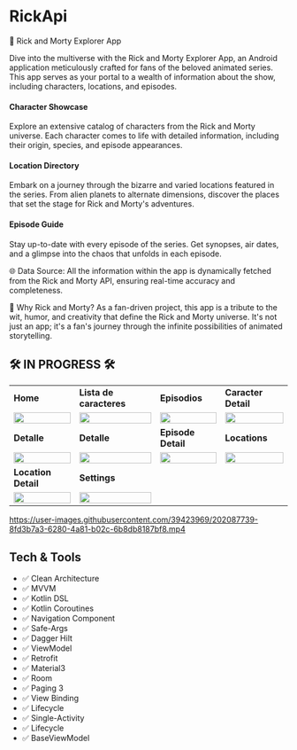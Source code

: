 # RickApi

🚀 Rick and Morty Explorer App

Dive into the multiverse with the Rick and Morty Explorer App, an Android application meticulously crafted for fans of the beloved animated series. This app serves as your portal to a wealth of information about the show, including characters, locations, and episodes.


  #### Character Showcase 
  Explore an extensive catalog of characters from the Rick and Morty universe. Each character comes to life with detailed information, including their origin, species, and episode appearances.

  #### Location Directory
  Embark on a journey through the bizarre and varied locations featured in the series. From alien planets to alternate dimensions, discover the places that set the stage for Rick and Morty's adventures.

  #### Episode Guide
  Stay up-to-date with every episode of the series. Get synopses, air dates, and a glimpse into the chaos that unfolds in each episode.

🌐 Data Source:
All the information within the app is dynamically fetched from the Rick and Morty API, ensuring real-time accuracy and completeness.


🌌 Why Rick and Morty?
As a fan-driven project, this app is a tribute to the wit, humor, and creativity that define the Rick and Morty universe. It's not just an app; it's a fan's journey through the infinite possibilities of animated storytelling.


##  🛠 IN PROGRESS 🛠


<table>
  <tr>
    <td><strong>Home</strong></td>
    <td><strong>Lista de caracteres</strong></td>
    <td><strong>Episodios</strong></td>
    <td><strong>Caracter Detail</strong></td>
  </tr>
  <tr>
    <td><img src="https://github.com/Orlandroid/images_for_repos/blob/main/rick/home.png" width="100%"></td>
    <td><img src="https://github.com/Orlandroid/images_for_repos/blob/main/rick/caracteres.jpg" width="100%"></td>
    <td><img src="https://github.com/Orlandroid/images_for_repos/blob/main/rick/episodes.png" width="100%"></td>
    <td><img src="https://github.com/Orlandroid/images_for_repos/blob/main/rick/detalle.png" width="100%"></td> 
  </tr>
  
  
  <tr>
    <td><strong>Detalle</strong></td>
    <td><strong>Detalle</strong></td>
    <td><strong>Episode Detail</strong></td>
    <td><strong>Locations</strong></td>
  </tr>
  <tr>
    <td><img src="https://github.com/Orlandroid/images_for_repos/blob/main/rick/detalle_2.png" width="100%"></td>
    <td><img src="https://github.com/Orlandroid/images_for_repos/blob/main/rick/detalle_3.png" width="100%"></td>
    <td><img src="https://github.com/Orlandroid/images_for_repos/blob/main/rick/episode_detail.png" width="100%"></td>
    <td><img src="https://github.com/Orlandroid/images_for_repos/blob/main/rick/locations.png" width="100%"></td> 
  </tr>
   <tr>
    <td><strong>Location Detail</strong></td>
    <td><strong>Settings</strong></td>
  </tr>
  <tr>
    <td><img src="https://github.com/Orlandroid/images_for_repos/blob/main/rick/location_detail.jpg" width="100%"></td>
    <td><img src="https://github.com/Orlandroid/images_for_repos/blob/main/rick/settings.jpg" width="100%"></td>
  </tr>
  
</table>



https://user-images.githubusercontent.com/39423969/202087739-8fd3b7a3-6280-4a81-b02c-6b8db8187bf8.mp4

## Tech &amp; Tools
* ✅ Clean Architecture
* ✅ MVVM
* ✅ Kotlin DSL
* ✅ Kotlin Coroutines
* ✅ Navigation Component
* ✅ Safe-Args
* ✅ Dagger Hilt
* ✅ ViewModel
* ✅ Retrofit
* ✅ Material3
* ✅ Room
* ✅ Paging 3
* ✅ View Binding
* ✅ Lifecycle
* ✅ Single-Activity
* ✅ Lifecycle
* ✅ BaseViewModel


